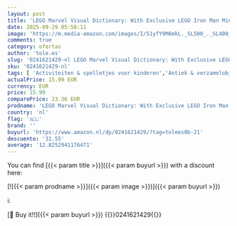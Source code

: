 ```yaml
---
layout: post
title: 'LEGO Marvel Visual Dictionary: With Exclusive LEGO Iron Man Minifigure'
date: 2025-09-29 05:58:11
image: 'https://m.media-amazon.com/images/I/51yfY9M6mkL._SL500_._SL400_.jpg'
comments: true
category: ofertas
author: 'tole.es'
slug: '0241621429-nl LEGO Marvel Visual Dictionary: With Exclusive LEGO Iron...'
sku: '0241621429-nl'
tags: [ 'Activiteiten & spelletjes voor kinderen','Antiek & verzamelobjecten','Boeken','Engelstalige boeken','Featured Categories','Films voor kinderen','Hobbys, kunstnijverheid & huis','Kinderboeken','Kinderboeken over podiumkunsten','Kunst & muziek voor kinderen','Naslagwerken voor kinderen','Onderwijs & referentie voor kinderen','🇳🇱', ]
actualPrice: 15.99 EUR
currency: EUR
price: 15.99
comparePrice: 23.36 EUR
prodname: 'LEGO Marvel Visual Dictionary: With Exclusive LEGO Iron Man Minifigure'
country: 'nl'
flag: '🇳🇱'
brand: ''
buyurl: 'https://www.amazon.nl/dp/0241621429/?tag=tolees0b-21'
descuento: '31.55'
average: '12.8252941176471'
---
```


You can find [{{< param title >}}]({{< param buyurl >}}) with a discount here:

[![{{< param prodname >}}]({{< param image >}})]({{< param buyurl >}})

ℹ️:


[🛒 Buy it!!]({{< param buyurl >}})
{{<world>}}0241621429{{</world>}}
